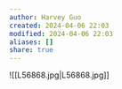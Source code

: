 ```yaml
---
author: Harvey Guo
created: 2024-04-06 22:03
modified: 2024-04-06 22:03
aliases: []
share: true
---
```

![[L56868.jpg|L56868.jpg]]
